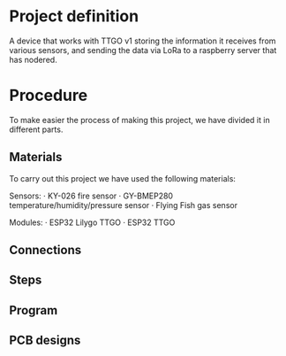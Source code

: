 # Project definition
A device that works with TTGO v1 storing the information it receives from various sensors, and sending the data via LoRa to a raspberry server that has nodered. 

# Procedure
To make easier the process of making this project, we have divided it in different parts. 

## Materials
To carry out this project we have used the following materials:

Sensors:
· KY-026 fire sensor
· GY-BMEP280 temperature/humidity/pressure sensor
· Flying Fish gas sensor

Modules:
· ESP32 Lilygo TTGO
· ESP32 TTGO

## Connections

## Steps

## Program

## PCB designs
